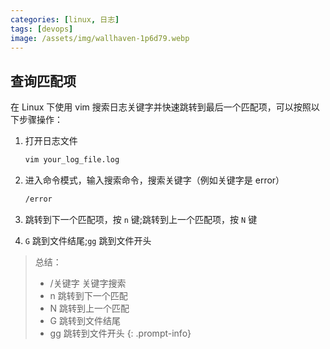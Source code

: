 ```yaml
---
categories: [linux, 日志]
tags: [devops]
image: /assets/img/wallhaven-1p6d79.webp
---
```


## 查询匹配项

在 Linux 下使用 vim 搜索日志关键字并快速跳转到最后一个匹配项，可以按照以下步骤操作：

1. 打开日志文件

    ```bash
    vim your_log_file.log
    ```

2. 进入命令模式，输入搜索命令，搜索关键字（例如关键字是 error）

    ```bash
    /error
    ```

3. 跳转到下一个匹配项，按 `n` 键;跳转到上一个匹配项，按 `N` 键
4. `G` 跳到文件结尾;`gg` 跳到文件开头

> 总结：
>
> - /关键字 关键字搜索
> - n 跳转到下一个匹配
> - N 跳转到上一个匹配
> - G 跳转到文件结尾
> - gg 跳转到文件开头
{: .prompt-info}
